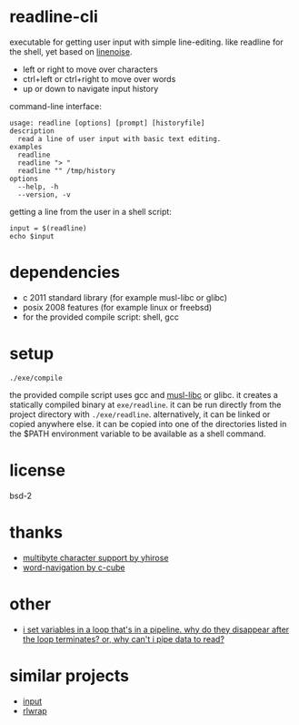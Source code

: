 # readline-cli
executable for getting user input with simple line-editing.
like readline for the shell, yet based on [linenoise](https://github.com/antirez/linenoise).

* left or right to move over characters
* ctrl+left or ctrl+right to move over words
* up or down to navigate input history

command-line interface:
~~~
usage: readline [options] [prompt] [historyfile]
description
  read a line of user input with basic text editing.
examples
  readline
  readline "> "
  readline "" /tmp/history
options
  --help, -h
  --version, -v
~~~

getting a line from the user in a shell script:
~~~
input = $(readline)
echo $input
~~~

# dependencies
* c 2011 standard library (for example musl-libc or glibc)
* posix 2008 features (for example linux or freebsd)
* for the provided compile script: shell, gcc

# setup
~~~
./exe/compile
~~~

the provided compile script uses gcc and [musl-libc](https://musl.libc.org/) or glibc. it creates a statically compiled binary at ``exe/readline``.
it can be run directly from the project directory with ``./exe/readline``. alternatively, it can be linked or copied anywhere else. it can be copied into one of the directories listed in the $PATH environment variable to be available as a shell command.

# license
bsd-2

# thanks
* [multibyte character support by yhirose](https://github.com/yhirose/linenoise)
* [word-navigation by c-cube](https://github.com/ocaml-community/ocaml-linenoise)

# other
* [i set variables in a loop that's in a pipeline. why do they disappear after the loop terminates? or, why can't i pipe data to read?](https://mywiki.wooledge.org/BashFAQ/024)

# similar projects
* [input](https://github.com/nmeum/input)
* [rlwrap](https://github.com/hanslub42/rlwrap)
